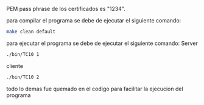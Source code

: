 PEM pass phrase de los certificados es "1234".

para compilar el programa se debe de ejecutar el siguiente comando:

```bash
make clean default
```
para ejecutar el programa se debe de ejecutar el siguiente comando:
Server
```bash
./bin/TC10 1
``` 
cliente
```bash
./bin/TC10 2
```

todo lo demas fue quemado en el codigo para facilitar la ejecucion del programa